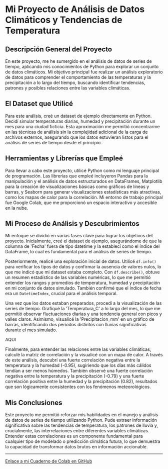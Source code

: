 # Mi Proyecto de Análisis de Datos Climáticos y Tendencias de Temperatura

## Descripción General del Proyecto

En este proyecto, me he sumergido en el análisis de datos de series de tiempo, aplicando mis conocimientos de Python para explorar un conjunto de datos climáticos. Mi objetivo principal fue realizar un análisis exploratorio de datos para comprender el comportamiento de las temperaturas y la precipitación a lo largo del tiempo, buscando identificar tendencias, patrones y posibles relaciones entre las variables climáticas.

## El Dataset que Utilicé

Para este análisis, creé un dataset de ejemplo directamente en Python. Decidí simular temperaturas diarias, humedad y precipitación durante un mes para una ciudad ficticia. Esta aproximación me permitió concentrarme en las técnicas de análisis sin la complejidad adicional de la carga de archivos externos, asegurando que los datos estuvieran listos para el análisis de series de tiempo desde el principio.

## Herramientas y Librerías que Empleé

Para llevar a cabo este proyecto, utilicé Python como mi lenguaje principal de programación. Las librerías que empleé incluyeron Pandas para la manipulación y el análisis de datos estructurados en DataFrames, Matplotlib para la creación de visualizaciones básicas como gráficos de líneas y barras, y Seaborn para generar visualizaciones estadísticas más atractivas, como los mapas de calor para la correlación. Mi entorno de trabajo principal fue Google Colab, que me proporcionó un espacio interactivo y accesible en la nube.

## Mi Proceso de Análisis y Descubrimientos

Mi enfoque se dividió en varias fases clave para lograr los objetivos del proyecto. Inicialmente, creé el dataset de ejemplo, asegurándome de que la columna de 'Fecha' fuera de tipo datetime y la establecí como el índice del DataFrame, lo cual es fundamental para el análisis de series de tiempo.

Posteriormente, realicé una exploración inicial de datos. Utilicé `df.info()` para verificar los tipos de datos y confirmar la ausencia de valores nulos, lo que me indicó que mi dataset estaba completo. Con `df.describe()`, obtuve un resumen estadístico de las variables numéricas, lo que me permitió entender los rangos y promedios de temperatura, humedad y precipitación en mi conjunto de datos simulado. También confirmé que el índice de fecha era un `DatetimeIndex`, crucial para el análisis temporal.

Una vez que los datos estaban preparados, procedí a la visualización de las series de tiempo. Grafiqué la 'Temperatura_C' a lo largo del mes, lo que me permitió observar fluctuaciones diarias y una tendencia general con picos y valles claros. Asimismo, visualicé la 'Precipitacion_mm' en un gráfico de barras, identificando dos períodos distintos con lluvias significativas durante el mes simulado.

AQUI

Finalmente, para entender las relaciones entre las variables climáticas, calculé la matriz de correlación y la visualicé con un mapa de calor. A través de este análisis, descubrí una fuerte correlación negativa entre la temperatura y la humedad (-0.95), sugiriendo que los días más cálidos tendían a ser menos húmedos. También observé una fuerte correlación negativa entre la temperatura y la precipitación (-0.79) y una fuerte correlación positiva entre la humedad y la precipitación (0.82), resultados que son lógicamente consistentes con los fenómenos meteorológicos.

## Mis Conclusiones

Este proyecto me permitió reforzar mis habilidades en el manejo y análisis de datos de series de tiempo utilizando Python. Pude extraer información significativa sobre las tendencias de temperatura, los patrones de lluvia y, crucialmente, las interrelaciones entre diferentes variables climáticas. Entender estas correlaciones es un componente fundamental para cualquier tipo de modelado o predicción climática futura, lo que demuestra la capacidad de transformar datos brutos en información accionable.

---

[Enlace a mi Cuaderno de Colab en GitHub](https://colab.research.google.com/drive/1Wonu3cq6YHOQfelZn8e5NREuy8jrJzfR?usp=sharing)
